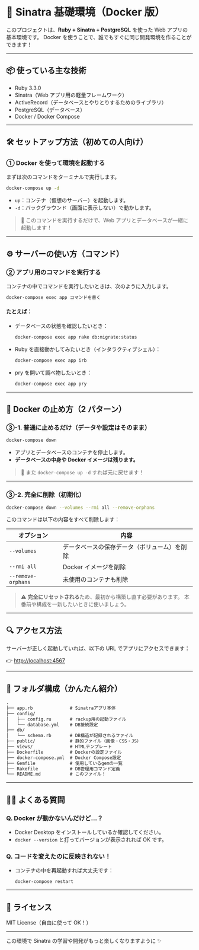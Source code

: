 # 🚀 Sinatra 基礎環境（Docker 版）

このプロジェクトは、**Ruby + Sinatra + PostgreSQL** を使った Web アプリの基本環境です。
Docker を使うことで、誰でもすぐに同じ開発環境を作ることができます！

---

## 📦 使っている主な技術

- Ruby 3.3.0
- Sinatra（Web アプリ用の軽量フレームワーク）
- ActiveRecord（データベースとやりとりするためのライブラリ）
- PostgreSQL（データベース）
- Docker / Docker Compose

---

## 🛠 セットアップ方法（初めての人向け）

### ① Docker を使って環境を起動する

まずは次のコマンドをターミナルで実行します。

```bash
docker-compose up -d
```

- `up`：コンテナ（仮想のサーバー）を起動します。
- `-d`：バックグラウンド（画面に表示しない）で動かします。

> 🌟 このコマンドを実行するだけで、Web アプリとデータベースが一緒に起動します！

---

## ⚙️ サーバーの使い方（コマンド）

### ② アプリ用のコマンドを実行する

コンテナの中でコマンドを実行したいときは、次のように入力します。

```bash
docker-compose exec app コマンドを書く
```

#### たとえば：

- データベースの状態を確認したいとき：

  ```bash
  docker-compose exec app rake db:migrate:status
  ```

- Ruby を直接動かしてみたいとき（インタラクティブシェル）：

  ```bash
  docker-compose exec app irb
  ```

- pry を開いて調べ物したいとき：

  ```bash
  docker-compose exec app pry
  ```

---

## 🛑 Docker の止め方（2 パターン）

### ③-1. 普通に止めるだけ（データや設定はそのまま）

```bash
docker-compose down
```

- アプリとデータベースのコンテナを停止します。
- **データベースの中身や Docker イメージは残ります。**

> 🔁 また `docker-compose up -d` すれば元に戻せます！

---

### ③-2. 完全に削除（初期化）

```bash
docker-compose down --volumes --rmi all --remove-orphans
```

このコマンドは以下の内容をすべて削除します：

| オプション         | 内容                                         |
| ------------------ | -------------------------------------------- |
| `--volumes`        | データベースの保存データ（ボリューム）を削除 |
| `--rmi all`        | Docker イメージを削除                        |
| `--remove-orphans` | 未使用のコンテナも削除                       |

> ⚠️ **完全にリセットされる**ため、最初から構築し直す必要があります。
> 本番前や構成を一新したいときに使いましょう。

---

## 🔍 アクセス方法

サーバーが正しく起動していれば、以下の URL でアプリにアクセスできます：

👉 [http://localhost:4567](http://localhost:4567)

---

## 📁 フォルダ構成（かんたん紹介）

```txt
.
├── app.rb              # Sinatraアプリ本体
├── config/
│   ├── config.ru       # rackup用の起動ファイル
│   └── database.yml    # DB接続設定
├── db/
│   └── schema.rb       # DB構造が記録されるファイル
├── public/             # 静的ファイル（画像・CSS・JS）
├── views/              # HTMLテンプレート
├── Dockerfile          # Dockerの設定ファイル
├── docker-compose.yml  # Docker Compose設定
├── Gemfile             # 使用しているgemの一覧
├── Rakefile            # DB管理用コマンド定義
└── README.md           # このファイル！
```

---

## 🙋‍♀️ よくある質問

### Q. Docker が動かないんだけど…？

- Docker Desktop をインストールしているか確認してください。
- `docker --version` と打ってバージョンが表示されれば OK です。

### Q. コードを変えたのに反映されない！

- コンテナの中を再起動すれば大丈夫です：

  ```bash
  docker-compose restart
  ```

---

## 📝 ライセンス

MIT License（自由に使って OK！）

---

この環境で Sinatra の学習や開発がもっと楽しくなりますように ✨
